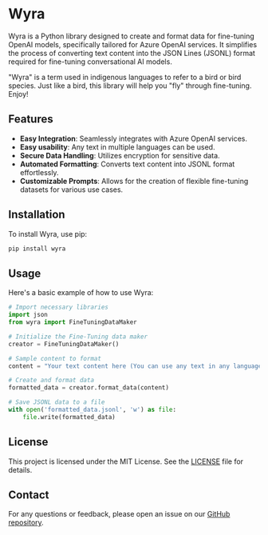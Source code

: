 # Wyra

Wyra is a Python library designed to create and format data for fine-tuning OpenAI models, specifically tailored for Azure OpenAI services. It simplifies the process of converting text content into the JSON Lines (JSONL) format required for fine-tuning conversational AI models.

"Wyra" is a term used in indigenous languages to refer to a bird or bird species. Just like a bird, this library will help you "fly" through fine-tuning. Enjoy!

## Features

- **Easy Integration**: Seamlessly integrates with Azure OpenAI services.
- **Easy usability**: Any text in multiple languages ​​can be used.
- **Secure Data Handling**: Utilizes encryption for sensitive data.
- **Automated Formatting**: Converts text content into JSONL format effortlessly.
- **Customizable Prompts**: Allows for the creation of flexible fine-tuning datasets for various use cases.

## Installation

To install Wyra, use pip:

```sh
pip install wyra
```

## Usage

Here's a basic example of how to use Wyra:

```python
# Import necessary libraries
import json
from wyra import FineTuningDataMaker

# Initialize the Fine-Tuning data maker
creator = FineTuningDataMaker()

# Sample content to format
content = "Your text content here (You can use any text in any language you want)."

# Create and format data
formatted_data = creator.format_data(content)

# Save JSONL data to a file
with open('formatted_data.jsonl', 'w') as file:
    file.write(formatted_data)
```

## License

This project is licensed under the MIT License. See the [LICENSE](https://github.com/sauloleite/wyra/blob/main/LICENSE) file for details.

## Contact

For any questions or feedback, please open an issue on our [GitHub repository](https://github.com/sauloleite/wyra).


